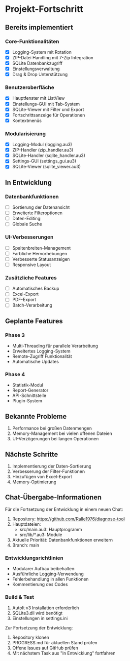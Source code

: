 # Projekt-Fortschritt

## Bereits implementiert

### Core-Funktionalitäten
- [x] Logging-System mit Rotation
- [x] ZIP-Datei Handling mit 7-Zip Integration
- [x] SQLite Datenbankzugriff
- [x] Einstellungsverwaltung
- [x] Drag & Drop Unterstützung

### Benutzeroberfläche
- [x] Hauptfenster mit ListView
- [x] Einstellungs-GUI mit Tab-System
- [x] SQLite-Viewer mit Filter und Export
- [x] Fortschrittsanzeige für Operationen
- [x] Kontextmenüs

### Modularisierung
- [x] Logging-Modul (logging.au3)
- [x] ZIP-Handler (zip_handler.au3)
- [x] SQLite-Handler (sqlite_handler.au3)
- [x] Settings-GUI (settings_gui.au3)
- [x] SQLite-Viewer (sqlite_viewer.au3)

## In Entwicklung

### Datenbankfunktionen
- [ ] Sortierung der Datenansicht
- [ ] Erweiterte Filteroptionen
- [ ] Daten-Editing
- [ ] Globale Suche

### UI-Verbesserungen
- [ ] Spaltenbreiten-Management
- [ ] Farbliche Hervorhebungen
- [ ] Verbesserte Statusanzeigen
- [ ] Responsive Layout

### Zusätzliche Features
- [ ] Automatisches Backup
- [ ] Excel-Export
- [ ] PDF-Export
- [ ] Batch-Verarbeitung

## Geplante Features

### Phase 3
- Multi-Threading für parallele Verarbeitung
- Erweitertes Logging-System
- Remote-Zugriff Funktionalität
- Automatische Updates

### Phase 4
- Statistik-Modul
- Report-Generator
- API-Schnittstelle
- Plugin-System

## Bekannte Probleme
1. Performance bei großen Datenmengen
2. Memory-Management bei vielen offenen Dateien
3. UI-Verzögerungen bei langen Operationen

## Nächste Schritte
1. Implementierung der Daten-Sortierung
2. Verbesserung der Filter-Funktionen
3. Hinzufügen von Excel-Export
4. Memory-Optimierung

## Chat-Übergabe-Informationen
Für die Fortsetzung der Entwicklung in einem neuen Chat:

1. Repository: https://github.com/Ralle1976/diagnose-tool
2. Hauptdateien:
   - src/main.au3: Hauptprogramm
   - src/lib/*.au3: Module
3. Aktuelle Priorität: Datenbankfunktionen erweitern
4. Branch: main

### Entwicklungsrichtlinien
- Modularer Aufbau beibehalten
- Ausführliche Logging-Verwendung
- Fehlerbehandlung in allen Funktionen
- Kommentierung des Codes

### Build & Test
1. AutoIt v3 Installation erforderlich
2. SQLite3.dll wird benötigt
3. Einstellungen in settings.ini

Zur Fortsetzung der Entwicklung:
1. Repository klonen
2. PROGRESS.md für aktuellen Stand prüfen
3. Offene Issues auf GitHub prüfen
4. Mit nächstem Task aus "In Entwicklung" fortfahren